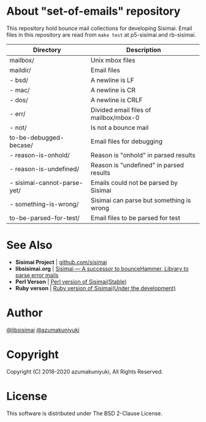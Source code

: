 About "set-of-emails" repository
================================================================================
This repository hold bounce mail collections for developing Sisimai. Email files
in this repository are read from `make test` at p5-sisimai and rb-sisimai.


| Directory                     | Description                                  |
|-------------------------------|----------------------------------------------|
| mailbox/                      | Unix mbox files                              |
| maildir/                      | Email files                                  |
|  - bsd/                       | A newline is LF                              |
|  - mac/                       | A newline is CR                              |
|  - dos/                       | A newline is CRLF                            |
|  - err/                       | Divided email files of mailbox/mbox-0        |
|  - not/                       | Is not a bounce mail                         |
| to-be-debugged-becase/        | Email files for debugging                    |
|  - reason-is-onhold/          | Reason is "onhold" in parsed results         |
|  - reason-is-undefined/       | Reason is "undefined" in parsed results      |
|  - sisimai-cannot-parse-yet/  | Emails could not be parsed by Sisimai        |
|  - something-is-wrong/        | Sisimai can parse but something is wrong     |
| to-be-parsed-for-test/        | Email files to be parsed for test            |

See Also
================================================================================
* __Sisimai Project__ | [github.com/sisimai](https://github.com/sisimai)
* __libsisimai.org__ | [Sisimai — A successor to bounceHammer, Library to parse error mails](https://libsisimai.org/)
* __Perl Verson__ | [Perl version of Sisimai(Stable)](https://github.com/sisimai/p5-sisimai)
* __Ruby verson__ | [Ruby version of Sisimai(Under the development)](https://github.com/sisimai/rb-sisimai)

Author
===============================================================================
[@libsisimai](https://twitter.com/libsisimai)
[@azumakuniyuki](https://twitter.com/azumakuniyuki)

Copyright
===============================================================================
Copyright (C) 2018-2020 azumakuniyuki, All Rights Reserved.

License
===============================================================================
This software is distributed under The BSD 2-Clause License.

